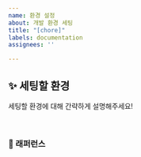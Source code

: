 ```yaml
---
name: 환경 설정
about: 개발 환경 세팅
title: "[chore]"
labels: documentation
assignees: ''

---
```


## ✨ 세팅할 환경
세팅할 환경에 대해 간략하게 설명해주세요!

<br>

### 📕 래퍼런스
